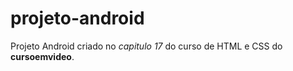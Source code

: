# projeto-android
Projeto Android criado no *capitulo 17* do curso de HTML e CSS do **cursoemvideo**.
